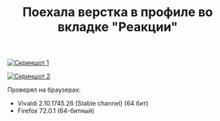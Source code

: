﻿---
title: "Поехала верстка в профиле во вкладке &quot;Реакции&quot;"
se.owner.user_id: 1365
se.owner.display_name: "insolor"
se.owner.link: "https://ru.meta.stackoverflow.com/users/1365/insolor"
se.link: "https://ru.meta.stackoverflow.com/questions/10017/%d0%9f%d0%be%d0%b5%d1%85%d0%b0%d0%bb%d0%b0-%d0%b2%d0%b5%d1%80%d1%81%d1%82%d0%ba%d0%b0-%d0%b2-%d0%bf%d1%80%d0%be%d1%84%d0%b8%d0%bb%d0%b5-%d0%b2%d0%be-%d0%b2%d0%ba%d0%bb%d0%b0%d0%b4%d0%ba%d0%b5-%d0%a0%d0%b5%d0%b0%d0%ba%d1%86%d0%b8%d0%b8"
se.question_id: 10017
se.post_type: question
se.score: 4
---
<p><a href="https://i.stack.imgur.com/uZ3wj.png" rel="nofollow noreferrer"><img src="https://i.stack.imgur.com/uZ3wj.png" alt="Скриншот 1"></a></p>

<p><a href="https://i.stack.imgur.com/3FXCz.png" rel="nofollow noreferrer"><img src="https://i.stack.imgur.com/3FXCz.png" alt="Скриншот 2"></a></p>

<p>Проверял на браузерах:</p>

<ul>
<li>Vivaldi 2.10.1745.26 (Stable channel) (64 бит)</li>
<li>Firefox 72.0.1 (64-битный)</li>
</ul>
